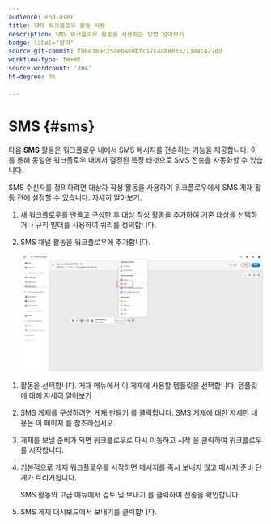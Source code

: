 ```yaml
---
audience: end-user
title: SMS 워크플로우 활동 사용
description: SMS 워크플로우 활동을 사용하는 방법 알아보기
badge: label="알파"
source-git-commit: fb6e389c25aebae8bfc17c4d88e33273aac427dd
workflow-type: tm+mt
source-wordcount: '204'
ht-degree: 3%

---
```



# SMS {#sms}

다음 **SMS** 활동은 워크플로우 내에서 SMS 메시지를 전송하는 기능을 제공합니다. 이를 통해 동일한 워크플로우 내에서 결정된 특정 타겟으로 SMS 전송을 자동화할 수 있습니다.

SMS 수신자를 정의하려면 대상자 작성 활동을 사용하여 워크플로우에서 SMS 게재 활동 전에 설정할 수 있습니다. 자세히 알아보기.

1. 새 워크플로우를 만들고 구성한 후 대상 작성 활동을 추가하여 기존 대상을 선택하거나 규칙 빌더를 사용하여 쿼리를 정의합니다.

1. SMS 채널 활동을 워크플로우에 추가합니다.

   ![](../assets/activity-sms-1.png)
<!--
1. Select the Type of delivery:

    * Single delivery: Choose this option if you want the SMS to be sent only once. You have the flexibility to choose whether or not to include an outbound transition from this activity.

    * Recurring delivery: Choose this option if you want the SMS to be sent multiple times based on a defined frequency. The frequency can be configured using a Scheduler activity, allowing you to schedule the SMS to be sent at regular intervals.
-->

1. 활동을 선택합니다. 게재 메뉴에서 이 게재에 사용할 템플릿을 선택합니다. 템플릿에 대해 자세히 알아보기

1. SMS 게재를 구성하려면 게재 만들기 를 클릭합니다. SMS 게재에 대한 자세한 내용은 이 페이지 를 참조하십시오.

1. 게재를 보낼 준비가 되면 워크플로우로 다시 이동하고 시작 을 클릭하여 워크플로우를 시작합니다.

1. 기본적으로 게재 워크플로우를 시작하면 메시지를 즉시 보내지 않고 메시지 준비 단계가 트리거됩니다.

   SMS 활동의 고급 메뉴에서 검토 및 보내기 를 클릭하여 전송을 확인합니다.

1. SMS 게재 대시보드에서 보내기를 클릭합니다.
